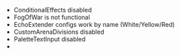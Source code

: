 
- ConditionalEffects disabled
- FogOfWar is not functional
- EchoExtender configs work by name (White/Yellow/Red)
- CustomArenaDivisions disabled
- PaletteTextInput disabled
- 
